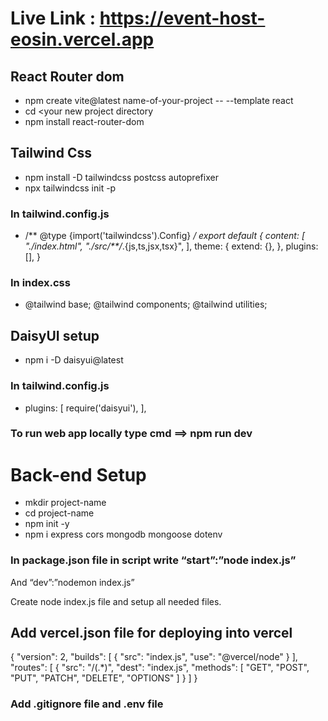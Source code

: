 # Live Link : https://event-host-eosin.vercel.app

## React Router dom
* npm create vite@latest name-of-your-project -- --template react
* cd <your new project directory
* npm install react-router-dom


## Tailwind Css
* npm install -D tailwindcss postcss autoprefixer
* npx tailwindcss init -p

### In tailwind.config.js

* /** @type {import('tailwindcss').Config} */
export default {
  content: [
    "./index.html",
    "./src/**/*.{js,ts,jsx,tsx}",
  ],
  theme: {
    extend: {},
  },
  plugins: [],
}

### In index.css

* @tailwind base;
@tailwind components;
@tailwind utilities;

## DaisyUI setup

* npm i -D daisyui@latest


### In tailwind.config.js 
* plugins: [
    require('daisyui'),
  ],

### To run web app locally type cmd ==>  npm run dev


# Back-end Setup

* mkdir project-name
* cd project-name
* npm init -y
* npm i express cors mongodb mongoose dotenv
### In package.json file in script write “start”:”node index.js”
And “dev”:”nodemon index.js”

Create node index.js file and setup all needed files.

## Add vercel.json file for deploying into vercel
{
    "version": 2,
    "builds": [
      {
        "src": "index.js",
        "use": "@vercel/node"
      }
    ],
    "routes": [
      {
        "src": "/(.*)",
        "dest": "index.js",
        "methods": [
          "GET",
          "POST",
          "PUT",
          "PATCH",
          "DELETE",
          "OPTIONS"
        ]
      }
    ]
  }

### Add .gitignore file and .env file


